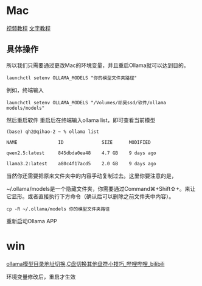 # Mac

[视频教程](https://www.bilibili.com/video/BV1Qs421K7Vu/?spm_id_from=333.337.search-card.all.click&vd_source=81223299ca5d449a34daaab3e1102d1d)
[文字教程](https://blog.maktubcn.info/archives/ru-he-zai-macosshang-geng-huan-ollamade-mo-xing-wei-zhi)
## 具体操作
所以我们只需要通过更改Mac的环境变量，并且重启Ollama就可以达到目的。

```
launchctl setenv OLLAMA_MODELS "你的模型文件夹路径"
```

例如，终端输入
```
launchctl setenv OLLAMA_MODELS "/Volumes/祁昊ssd/软件/ollama models/models"
```
然后重启软件
重启后在终端输入ollama list，即可查看当前模型

```
(base) qh2@qihao-2 ~ % ollama list

NAME               ID              SIZE      MODIFIED   

qwen2.5:latest     845dbda0ea48    4.7 GB    9 days ago    

llama3.2:latest    a80c4f17acd5    2.0 GB    9 days ago
```

当然你还需要把原来文件夹中的内容手动复制过去。这里你要注意的是，

~/.ollama/models是一个隐藏文件夹，你需要通过Command⌘+Shift⇧+。来让它显形。或者直接执行下方命令（确认后可以删除之前文件夹中内容）。

```
cp -R ~/.ollama/models 你的模型文件夹路径
```

重新启动Ollama APP

# win
[ollama模型目录地址切换,C盘切换其他盘符小技巧_哔哩哔哩_bilibili](https://www.bilibili.com/video/BV1tC411a7X5/?spm_id_from=333.337.search-card.all.click&vd_source=81223299ca5d449a34daaab3e1102d1d)

环境变量修改后，重启才生效